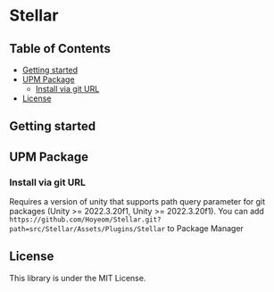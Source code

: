 # Stellar


<!-- START doctoc generated TOC please keep comment here to allow auto update -->
<!-- DON'T EDIT THIS SECTION, INSTEAD RE-RUN doctoc TO UPDATE -->
## Table of Contents

- [Getting started](#getting-started)
- [UPM Package](#upm-package)
    - [Install via git URL](#install-via-git-url)
- [License](#license)

<!-- END doctoc generated TOC please keep comment here to allow auto update -->

Getting started
---


UPM Package
---
### Install via git URL

Requires a version of unity that supports path query parameter for git packages (Unity >= 2022.3.20f1, Unity >= 2022.3.20f1). You can add `https://github.com/Hoyeom/Stellar.git?path=src/Stellar/Assets/Plugins/Stellar` to Package Manager

License
---
This library is under the MIT License.
